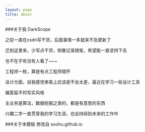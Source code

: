 ```yaml
---
layout: page
title: About
---
```



###关于我
DarkScope

之前一直在csdn写干货，后面事情一多就来不及更新了

迁到这里来，少写点干货，侧重记录随笔，希望能一直坚持下去

也不在乎有没有人看了~~~

工程师一枚，算是有点工程师情怀

设计方面，自我感觉审美上应该是不会太差，最近在学习一些设计工具

偏爱扁平的写实风格

主业务是算法，数据挖掘之类的，都是有意思的东西

兴趣二字一直贯穿我的学习生涯，也会持续到未来的工作中

###关于本模板
修改自 soohu.github.io